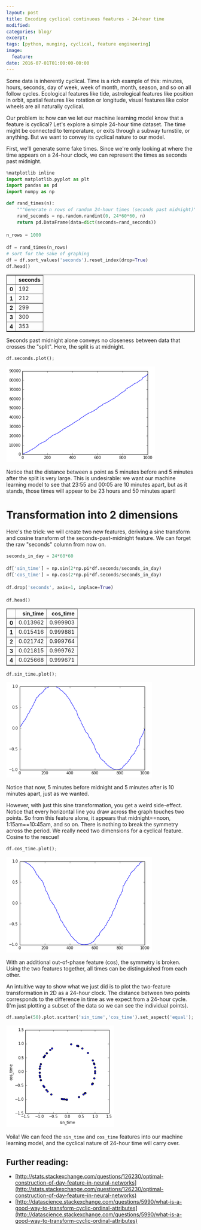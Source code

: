 ```yaml
---
layout: post
title: Encoding cyclical continuous features - 24-hour time
modified:
categories: blog/
excerpt:
tags: [python, munging, cyclical, feature engineering]
image:
  feature:
date: 2016-07-01T01:00:00-00:00
---
```


Some data is inherently cyclical. Time is a rich example of this: minutes, hours, seconds, day of week, week of month, month, season, and so on all follow cycles. Ecological features like tide, astrological features like position in orbit, spatial features like rotation or longitude, visual features like color wheels are all naturally cyclical.

Our problem is: how can we let our machine learning model know that a feature is cyclical? Let's explore a simple 24-hour time dataset. The time might be connected to temperature, or exits through a subway turnstile, or anything. But we want to convey its cyclical nature to our model.

First, we'll generate some fake times. Since we're only looking at where the time appears on a 24-hour clock, we can represent the times as seconds past midnight.


```python
%matplotlib inline
import matplotlib.pyplot as plt
import pandas as pd
import numpy as np
```

```python
def rand_times(n):
    """Generate n rows of random 24-hour times (seconds past midnight)"""
    rand_seconds = np.random.randint(0, 24*60*60, n)
    return pd.DataFrame(data=dict(seconds=rand_seconds))

n_rows = 1000

df = rand_times(n_rows)
# sort for the sake of graphing
df = df.sort_values('seconds').reset_index(drop=True)
df.head()
```




<div>
<table border="1" class="dataframe">
  <thead>
    <tr style="text-align: right;">
      <th></th>
      <th>seconds</th>
    </tr>
  </thead>
  <tbody>
    <tr>
      <th>0</th>
      <td>192</td>
    </tr>
    <tr>
      <th>1</th>
      <td>212</td>
    </tr>
    <tr>
      <th>2</th>
      <td>299</td>
    </tr>
    <tr>
      <th>3</th>
      <td>300</td>
    </tr>
    <tr>
      <th>4</th>
      <td>353</td>
    </tr>
  </tbody>
</table>
</div>



Seconds past midnight alone conveys no closeness between data that crosses the "split". Here, the split is at midnight.


```python
df.seconds.plot();
```


![png](../../images/encoding-cyclical-features-24h-time/output_4_0.png)


Notice that the distance between a point as 5 minutes before and 5 minutes after the split is very large. This is undesirable: we want our machine learning model to see that 23:55 and 00:05 are 10 minutes apart, but as it stands, those times will appear to be 23 hours and 50 minutes apart!

# Transformation into 2 dimensions

Here's the trick: we will create two new features, deriving a sine transform and cosine transform of the seconds-past-midnight feature. We can forget the raw "seconds" column from now on.


```python
seconds_in_day = 24*60*60

df['sin_time'] = np.sin(2*np.pi*df.seconds/seconds_in_day)
df['cos_time'] = np.cos(2*np.pi*df.seconds/seconds_in_day)

df.drop('seconds', axis=1, inplace=True)

df.head()
```




<div>
<table border="1" class="dataframe">
  <thead>
    <tr style="text-align: right;">
      <th></th>
      <th>sin_time</th>
      <th>cos_time</th>
    </tr>
  </thead>
  <tbody>
    <tr>
      <th>0</th>
      <td>0.013962</td>
      <td>0.999903</td>
    </tr>
    <tr>
      <th>1</th>
      <td>0.015416</td>
      <td>0.999881</td>
    </tr>
    <tr>
      <th>2</th>
      <td>0.021742</td>
      <td>0.999764</td>
    </tr>
    <tr>
      <th>3</th>
      <td>0.021815</td>
      <td>0.999762</td>
    </tr>
    <tr>
      <th>4</th>
      <td>0.025668</td>
      <td>0.999671</td>
    </tr>
  </tbody>
</table>
</div>




```python
df.sin_time.plot();
```


![png](../../images/encoding-cyclical-features-24h-time/output_8_0.png)


Notice that now, 5 minutes before midnight and 5 minutes after is 10 minutes apart, just as we wanted.

However, with just this sine transformation, you get a weird side-effect. Notice that every horizontal line you draw across the graph touches two points. So from this feature alone, it appears that midnight==noon, 1:15am==10:45am, and so on. There is nothing to break the symmetry across the period. We really need two dimensions for a cyclical feature. Cosine to the rescue!


```python
df.cos_time.plot();
```


![png](../../images/encoding-cyclical-features-24h-time/output_10_0.png)


With an additional out-of-phase feature (cos), the symmetry is broken. Using the two features together, all times can be distinguished from each other.

An intuitive way to show what we just did is to plot the two-feature transformation in 2D as a 24-hour clock. The distance between two points corresponds to the difference in time as we expect from a 24-hour cycle. (I'm just plotting a subset of the data so we can see the individual points).


```python
df.sample(50).plot.scatter('sin_time','cos_time').set_aspect('equal');
```


![png](../../images/encoding-cyclical-features-24h-time/output_12_0.png)


Voila! We can feed the `sin_time` and `cos_time` features into our machine learning model, and the cyclical nature of 24-hour time will carry over.

## Further reading:

* [http://stats.stackexchange.com/questions/126230/optimal-construction-of-day-feature-in-neural-networks](http://stats.stackexchange.com/questions/126230/optimal-construction-of-day-feature-in-neural-networks)
* [http://datascience.stackexchange.com/questions/5990/what-is-a-good-way-to-transform-cyclic-ordinal-attributes](http://datascience.stackexchange.com/questions/5990/what-is-a-good-way-to-transform-cyclic-ordinal-attributes)
